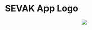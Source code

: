 # SEVAK App Logo
<p align="center">
  <img src="https://github.com/VivekRamanshBhanot/SEVAK/blob/main/gallery/SEVAK_App_Logo.PNG">
</p>

